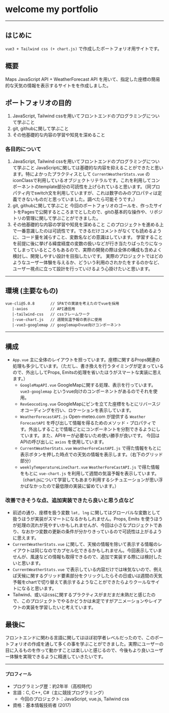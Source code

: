 # welcome my portfolio
---
## はじめに
`vue3 + Tailwind css (+ chart.js)` で作成したポートフォリオ用サイトです。
## 概要
Maps JavaScript API + WeatherForecast API を用いて、指定した座標の簡易的な天気の情報を表示するサイトをを作成しました。
## ポートフォリオの目的
1. JavaScript, Tailwind cssを用いてフロントエンドのプログラミングについて学ぶこと
2. git, githubに関して学ぶこと
3. その他基礎的な内容の学習や知見を深めること
   
### 各目的について
1. JavaScript, Tailwind cssを用いてフロントエンドのプログラミングについて学ぶこと
    JavaScriptに関しては基礎的な内容を抑えることができたと思います。特によかったプラクティスとして `CurrentWeatherStats.vue` のiconClassで利用しているオブジェクトリテラルです。これを利用してコンポーネントのtemplate部分の可読性を上げられていると思います。（同プロパティ内でswitch文を利用していますが、これは数字のみのプロパティは定義できないものだと思っていました。調べたら可能そうです。）
2. git, githubに関して学ぶこと
    今回のポートフォリオのゴールを、作ったサイトをPagesで公開するところまでとしたので、gitの基本的な操作や、リポジトリの管理に関して学ぶことができました。
3. その他基礎的な内容の学習や知見を深めること
    このプロジェクトを進める上で一番意識したのは可読性です。できるだけコメントがなくても読めるように、コード量を減らすこと、変数名などの意識はしています。
    学習することを前提に後に挙げる緯度経度の変数の扱いなどが行き当たりばったりになってしまっているところもあるので、実際の開発の際は全体の構成も含めよく検討し、開発しやすい設計を目指したいです。
    実際のプロジェクトではどのようなユーザー体験を与えるか、どういう利用のされかたをするのかなど、ユーザー視点に立って設計を行っていけるよう心掛けたいと思います。
   
---
## 環境 (主要なもの)
```
vue-cli@5.0.8       // SPAでの実装を考えたのでvueを採用
   |-axios          // API通信用
   |-tailwind-css   // cssフレームワーク
   |-vue-chart.js   // 週間気温予報の表示に使用
   |-vue3-googlemap // googlemapのvue向けコンポーネント
```
---
## 構成
+ `App.vue`
  主に全体のレイアウトを担っています。座標に関するProps関連の処理も多少しています。（ただし、書き換えを行うタイミングが定まっているので、外出ししてProps, Emitsの処理を省いたほうがスマートな実装に思えます。）
  + `GoogleMapAPI.vue`
    GoogleMapに関する処理、表示を行っています。`vue3-googlemap` というvue向けのコンポーネントがあるのでそれを使用。
  + `RevGeocoding.vue`
      GoogleMapにピンを立てた座標をもとにリバースジオコーディングを行い、ロケーションを表示しています。
  + `WeatherForecastAPI.js`
      Open-meteo.com が提供する `Weather ForecastAPI` を呼び出して情報を得るためのメソッド・プロパティです。外出しすることで情報ごとにコンポーネントを分割できるようにしています。また、APIキーが必要ないため使い勝手が良いです。
      今回はAPIの呼び出しに `axios` を使用しています。
  + `CurrentWeatherStats.vue`
      `WeatherForeCastAPI.js` で得た情報をもとに表示ボタンを押した時点での天気の情報を表示します。（右下のグリッド部分）
  + `weeklyTemperatureLineChart.vue`
      `WeatherForeCastAPI.js` で得た情報をもとに `vue-chart.js` を利用して週間の気温予報を表示しています。（chart.jsについて学習してもあまり利用するシチュエーションが思い浮かばなかったので最低限の実装に留めています。）

### 改善できそうな点、追加実装できたら良いと思う点など
+ 前述の通り、座標を扱う変数 `lat, lng` に関してはグローバルな変数として 扱うほうが実装がスマートになるかもしれません。Props, Emits を使うほうが処理の流れが見やすいかもしれませんが、今回は小さなプロジェクトであり、なおかつ変数の更新の条件が分かりきっているので可読性は上がるように思えます。
+ `CurrentWeatherStats.vue` に関して、天候の情報を除いて表示する情報のレイアウトは同じなのでカプセル化できるかもしれません。今回表示していませんが、風速などの情報も取得できるので、追加で実装する際には検討したいと思います。
+  `CurrentWeatherStats.vue` で表示している内容だけでは味気ないので、例えば天候に関するグリッド要素部分をクリックしたらその日或いは週間の天気予報をchartで切り替えて表示するようなことができたらよりクールなサイトになると思います。
+  Tailwind、或いはcssに関するプラクティスがまだまだ未熟だと感じたので、このプロジェクトでやるかどうかは未定ですがアニメーションやレイアウトの実装を学習したいと考えています。

## 最後に
フロントエンドに関わる言語に関してはほぼ初学者レベルだったので、このポートフォリオの作成を通して多くの事を学ぶことができました。実際にユーザーの目に入るものを作って動かすことは楽しいと感じるので、今後もより良いユーザー体験を実現できるように精進していきたいです。

---
#### プロフィール
+ プログラミング歴：約2年半（高校時代）
+ 言語：C, C++, C#（主に競技プログラミング）
  + 今回のプロジェクト：JavaScript, vue.js, Tailwind css
+ 資格：基本情報技術者 (2017)
